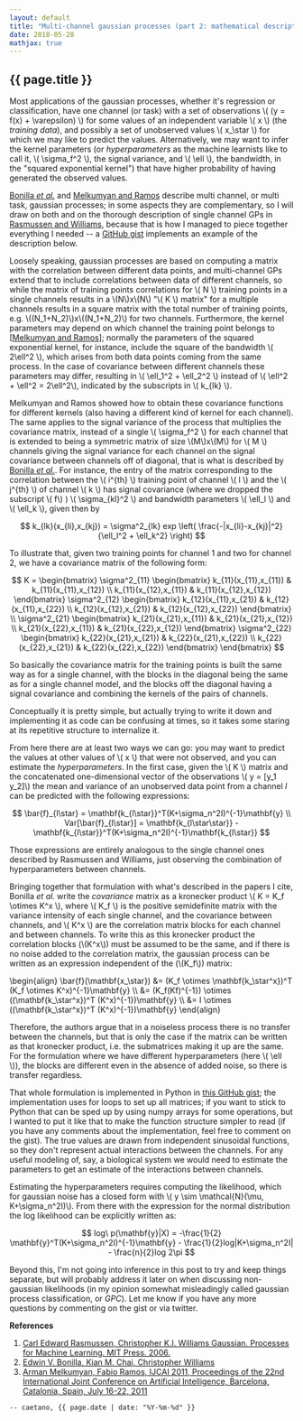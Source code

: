 ```yaml
---
layout: default
title: "Multi-channel gaussian processes (part 2: mathematical description)"
date: 2018-05-28
mathjax: true
---
```


## {{ page.title }}

  Most applications of the gaussian processes, whether it's regression or classification, have one channel (or task) with a set of observations \\( (y = f(x) + \varepsilon) \\) for some values of an independent variable \\( x \\) (the _training data_), and possibly a set of unobserved values \\( x_\star \\) for which we may like to predict the values.
Alternatively, we may want to infer the kernel parameters (or _hyperparameters_ as the machine learnists like to call it, \\( \sigma_f^2 \\), the signal variance, and \\( \ell \\), the bandwidth, in the "squared exponential kernel") that have higher probability of having generated the observed values.
<!-- As described by [Rasmussen and Williams Gaussian](http://www.gaussianprocess.org/gpml/) -- and apparently in -->

[Bonilla _et al._](https://papers.nips.cc/paper/3189-multi-task-gaussian-process-prediction) and [Melkumyan and Ramos](https://www.ijcai.org/Proceedings/11/Papers/238.pdf) describe multi channel, or multi task, gaussian processes; in some aspects they are complementary, so I will draw on both and on the thorough description of single channel GPs in [Rasmussen and Williams](http://www.gaussianprocess.org/gpml/), because that is how I managed to piece together everything I needed -- a [GitHub gist](https://gist.github.com/caesoma) implements an example of the description below.

Loosely speaking, gaussian processes are based on computing a matrix with the correlation between different data points, and multi-channel GPs extend that to include correlations between data of different channels, so while the matrix of training points correlations for \\( N \\) training points in a single channels results in a \\(N\\)x\\(N\\) "\\( K \\) matrix" for a multiple channels results in a square matrix with the total number of training points, e.g. \\((N_1+N_2)\\)x\\((N_1+N_2)\\) for two channels.
Furthermore, the kernel parameters may depend on which channel the training point belongs to [[Melkumyan and Ramos](https://www.ijcai.org/Proceedings/11/Papers/238.pdf)]; normally the parameters of the squared exponential kernel, for instance, include the square of the bandwidth \\( 2\ell^2 \\), which arises from both data points coming from the same process.
In the case of covariance between different channels these parameters may differ, resulting in \\( \ell_1^2 + \ell_2^2 \\) instead of \\( \ell^2 + \ell^2 = 2\ell^2\\), indicated by the subscripts in \\( k_{lk} \\).

  Melkumyan and Ramos showed how to obtain these covariance functions for different kernels (also having a different kind of kernel for each channel).
The same applies to the signal variance of the process that multiplies the covariance matrix, instead of a single \\( \sigma_f^2 \\) for each channel that is extended to being a symmetric matrix of size \\(M\\)x\\(M\\) for \\( M \\) channels giving the signal variance for each channel on the signal covariance between channels off of diagonal, that is what is described by [Bonilla _et al._](https://papers.nips.cc/paper/3189-multi-task-gaussian-process-prediction).
For instance, the entry of the matrix corresponding to the correlation between the \\( i^{th} \\) training point of channel \\( l \\) and the \\( j^{th} \\) of channel \\( k \\) has signal covariance (where we dropped the subscript \\( f\\) ) \\( \sigma_{kl}^2 \\) and bandwidth parameters \\( \ell_l \\) and \\( \ell_k \\), given then by

$$ k_{lk}(x_{li},x_{kj}) = \sigma^2_{lk} exp \left( \frac{-|x_{li}-x_{kj}|^2}{\ell_l^2 + \ell_k^2} \right) $$

<!-- where  \\(r = x_{11}-x_{21}\\). -->
To illustrate that, given two training points for channel 1 and two for channel 2, we have a covariance matrix of the following form:

$$ K = \begin{bmatrix} \sigma^2_{11} \begin{bmatrix} k_{11}(x_{11},x_{11}) & k_{11}(x_{11},x_{12}) \\ k_{11}(x_{12},x_{11}) & k_{11}(x_{12},x_{12}) \end{bmatrix} \sigma^2_{12} \begin{bmatrix} k_{12}(x_{11},x_{21}) & k_{12}(x_{11},x_{22}) \\ k_{12}(x_{12},x_{21}) & k_{12}(x_{12},x_{22}) \end{bmatrix} \\ \sigma^2_{21} \begin{bmatrix} k_{21}(x_{21},x_{11}) & k_{21}(x_{21},x_{12}) \\ k_{21}(x_{22},x_{11}) & k_{21}(x_{22},x_{12}) \end{bmatrix} \sigma^2_{22} \begin{bmatrix} k_{22}(x_{21},x_{21}) & k_{22}(x_{21},x_{22}) \\ k_{22}(x_{22},x_{21}) & k_{22}(x_{22},x_{22}) \end{bmatrix} \end{bmatrix} $$

<!-- ![Kmatrix](/images/latexit/Kmatrix.png) -->

<!-- [//]: # (K = \\\begin{bmatrix} k_{11}(x_{11},x_{11}) & k_{11}(x_{11},x_{12}) & k_{12}(x_{11},x_{21}) & k_{12}(x_{11},x_{22}) \\ k_{11}(x_{12},x_{11}) & k_{11}(x_{12},x_{12}) & k_{12}(x_{12},x_{21}) & k_{12}(x_{12},x_{22}) \\ k_{21}(x_{21},x_{11}) & k_{21}(x_{21},x_{12}) & k_{22}(x_{21},x_{21}) & k_{22}(x_{21},x_{22}) \\ k_{21}(x_{22},x_{11}) & k_{21}(x_{22},x_{12}) & k_{22}(x_{22},x_{21}) & k_{22}(x_{22},x_{22}) \\end{bmatrix}) -->

  So basically the covariance matrix for the training points is built the same way as for a single channel, with the blocks in the diagonal being the same as for a single channel model, and the blocks off the diagonal having a signal covariance and combining the kernels of the pairs of channels.

  Conceptually it is pretty simple, but actually trying to write it down and implementing it as code can be confusing at times, so it takes some staring at its repetitive structure to internalize it.

  From here there are at least two ways we can go: you may want to predict the values at other values of \\( x \\) that were not observed, and you can estimate the _hyperparameters_.
In the first case, given the \\( K \\) matrix and the concatenated one-dimensional vector of the observations \\( y = [y_1 y_2]\\) the mean and variance of an unobserved data point from a channel _l_ can be predicted with the following expressions:


$$ \bar{f}_{l\star} = \mathbf{k_{l\star}}^T(K+\sigma_n^2I)^{-1}\mathbf{y} \\
Var[\bar{f}_{l\star}] = \mathbf{k_{l\star\star}} - \mathbf{k_{l\star}}^T(K+\sigma_n^2I)^{-1}\mathbf{k_{l\star}} $$

Those expressions are entirely analogous to the single channel ones described by Rasmussen and Williams, just observing the combination of hyperparameters between channels.

  Bringing together that formulation with what's described in the papers I cite, Bonilla _et al._ write the _covariance_ matrix as a kronecker product \\( K = K_f \otimes K^x \\), where \\( K_f \\) is the positive semidefinite matrix with the variance intensity of each single channel, and the covariance between channels, and \\( K^x \\) are the correlation matrix blocks for each channel and between channels. To write this as this kronecker product the correlation blocks (\\(K^x\\)) must be assumed to be the same, and if there is no noise added to the correlation matrix, the gaussian process can be written as an expression independent of the (\\(K_f\\)) matrix:

\begin{align} \\bar{f}(\\mathbf{x_\star}) &= (K_f \\otimes \\mathbf{k_\star^x})^T (K_f \\otimes K^x)^{-1}\\mathbf{y} \\\\ &= (K_f(Kf)^{-1}) \\otimes ((\\mathbf{k_\star^x})^T (K^x)^{-1})\\mathbf{y} \\\\ &= I \\otimes ((\\mathbf{k_\star^x})^T (K^x)^{-1})\\mathbf{y} \end{align}

  Therefore, the authors argue that in a noiseless process there is no transfer between the channels, but that is only the case if the matrix can be written as that kronecker product, i.e. the submatrices making it up are the same. For the formulation where we have different hyperparameters (here \\( \ell \\)), the blocks are different even in the absence of added noise, so there is transfer regardless.

  That whole formulation is implemented in Python in [this GitHub gist](https://gist.github.com/caesoma/ee16f5fbcca8c9dfb9eb03cf34837896); the implementation uses for loops to set up all matrices; if you want to stick to Python that can be sped up by using numpy arrays for some operations, but I wanted to put it like that to make the function structure simpler to read (if you have any comments about the implementation, feel free to comment on the gist).
The true values are drawn from independent sinusoidal functions, so they don't represent actual interactions between the channels. For any useful modeling of, say, a biological system we would need to estimate the parameters to get an estimate of the interactions between channels.

  Estimating the hyperparameters requires computing the likelihood, which for gaussian noise has a closed form with \\( y \sim \mathcal{N}(\mu, K+\sigma_n^2I)\\). From there with the expression for the normal distribution the log likelihood can be explicitly written as:

$$ log\ p(\mathbf{y}|X) = -\frac{1}{2} \mathbf{y}^T(K+\sigma_n^2I)^{-1}\mathbf{y} - \frac{1}{2}log|K+\sigma_n^2I| - \frac{n}{2}log 2\pi $$

Beyond this, I'm not going into inference in this post to try and keep things separate, but will probably address it later on when discussing non-gaussian likelihoods (in my opinion somewhat misleadingly called gaussian process classification, or _GPC_).
Let me know if you have any more questions by commenting on the gist or via twitter.

**References**
1. [Carl Edward Rasmussen, Christopher K.I. Williams Gaussian. Processes for Machine Learning. MIT Press. 2006.](http://www.gaussianprocess.org/gpml/)
2. [Edwin V. Bonilla, Kian M. Chai, Christopher Williams](https://papers.nips.cc/paper/3189-multi-task-gaussian-process-prediction)
3. [Arman Melkumyan, Fabio Ramos, IJCAI 2011, Proceedings of the 22nd International Joint Conference on Artificial Intelligence, Barcelona, Catalonia, Spain, July 16-22, 2011](https://www.ijcai.org/Proceedings/11/Papers/238.pdf)

`-- caetano, {{ page.date | date: "%Y-%m-%d" }}`

<!-- [//]: # ()
4. [David J.C. MacKay. Introduction to Gaussian Processes. In Bishop, C.M. editor, Neural Networks and Machine Learning. pp 84-92. Springer-Verlag. 1998.](http://www.inference.org.uk/mackay/gpB.pdf)
5. [Christopher Bishop. Pattern Recognition and Machine Learning. pp 311. Springer. 2006.](http://users.isr.ist.utl.pt/~wurmd/Livros/school/Bishop%20-%20Pattern%20Recognition%20And%20Machine%20Learning%20-%20Springer%20%202006.pdf)
-->
